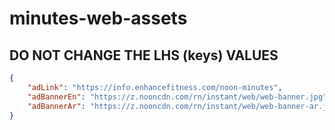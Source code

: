 # minutes-web-assets
## DO NOT CHANGE THE LHS (keys) VALUES
```json
{
    "adLink": "https://info.enhancefitness.com/noon-minutes",
    "adBannerEn": "https://z.nooncdn.com/rn/instant/web/web-banner.jpg",
    "adBannerAr": "https://z.nooncdn.com/rn/instant/web/web-banner-ar.jpg"
}
